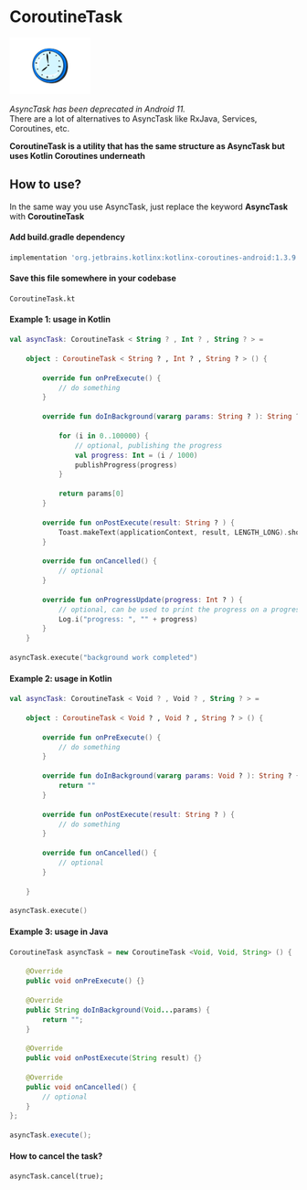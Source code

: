 # CoroutineTask 
<img src = "https://github.com/Asutosh11/CoroutineTask/blob/main/clock-image.png" height="100">

<em>AsyncTask has been deprecated in Android 11.</em> <br/>
There are a lot of alternatives to AsyncTask like RxJava, Services, Coroutines, etc.

<b>CoroutineTask is a utility that has the same structure as AsyncTask but uses Kotlin Coroutines underneath</b><br/>


## How to use? 
In the same way you use AsyncTask, just replace the keyword <b>AsyncTask</b> with <b>CoroutineTask</b>

#### Add build.gradle dependency
```groovy
implementation 'org.jetbrains.kotlinx:kotlinx-coroutines-android:1.3.9'
```

#### Save this file somewhere in your codebase
```text
CoroutineTask.kt
```

#### Example 1: usage in Kotlin

```Kotlin
val asyncTask: CoroutineTask < String ? , Int ? , String ? > =

    object : CoroutineTask < String ? , Int ? , String ? > () {

        override fun onPreExecute() {
            // do something
        }

        override fun doInBackground(vararg params: String ? ): String ? {

            for (i in 0..100000) {
                // optional, publishing the progress
                val progress: Int = (i / 1000)
                publishProgress(progress)
            }

            return params[0]
        }

        override fun onPostExecute(result: String ? ) {
            Toast.makeText(applicationContext, result, LENGTH_LONG).show()
        }

        override fun onCancelled() {
            // optional
        }

        override fun onProgressUpdate(progress: Int ? ) {
            // optional, can be used to print the progress on a progress bar
            Log.i("progress: ", "" + progress)
        }
    }

asyncTask.execute("background work completed")
```

#### Example 2: usage in Kotlin
```Kotlin
val asyncTask: CoroutineTask < Void ? , Void ? , String ? > =

    object : CoroutineTask < Void ? , Void ? , String ? > () {

        override fun onPreExecute() {
            // do something
        }

        override fun doInBackground(vararg params: Void ? ): String ? {
            return ""
        }

        override fun onPostExecute(result: String ? ) {
            // do something
        }

        override fun onCancelled() {
            // optional
        }

    }

asyncTask.execute()
```

#### Example 3: usage in Java

```Java
CoroutineTask asyncTask = new CoroutineTask <Void, Void, String> () {

    @Override
    public void onPreExecute() {}

    @Override
    public String doInBackground(Void...params) {
        return "";
    }

    @Override
    public void onPostExecute(String result) {}

    @Override
    public void onCancelled() {
        // optional
    }
};

asyncTask.execute();
```

#### How to cancel the task?
```
asyncTask.cancel(true);
```
